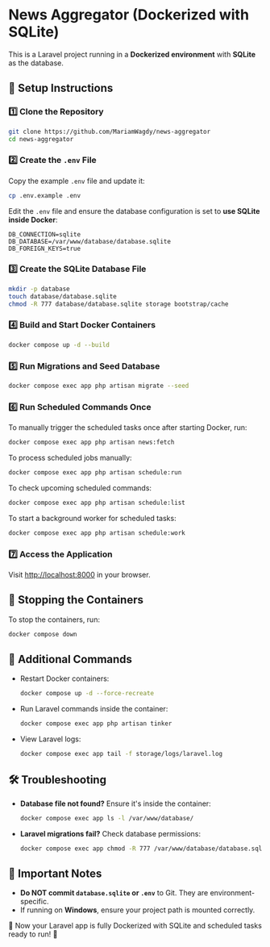 # News Aggregator (Dockerized with SQLite)

This is a Laravel project running in a **Dockerized environment** with **SQLite** as the database.

## 🚀 Setup Instructions

### 1️⃣ Clone the Repository
```bash
git clone https://github.com/MariamWagdy/news-aggregator
cd news-aggregator
```

### 2️⃣ Create the `.env` File
Copy the example `.env` file and update it:
```bash
cp .env.example .env
```
Edit the `.env` file and ensure the database configuration is set to **use SQLite inside Docker**:
```env
DB_CONNECTION=sqlite
DB_DATABASE=/var/www/database/database.sqlite
DB_FOREIGN_KEYS=true
```

### 3️⃣ Create the SQLite Database File
```bash
mkdir -p database
touch database/database.sqlite
chmod -R 777 database/database.sqlite storage bootstrap/cache
```

### 4️⃣ Build and Start Docker Containers
```bash
docker compose up -d --build
```

### 5️⃣ Run Migrations and Seed Database
```bash
docker compose exec app php artisan migrate --seed
```

### 6️⃣ Run Scheduled Commands Once
To manually trigger the scheduled tasks once after starting Docker, run:
```bash
docker compose exec app php artisan news:fetch
```

To process scheduled jobs manually:
```bash
docker compose exec app php artisan schedule:run
```

To check upcoming scheduled commands:
```bash
docker compose exec app php artisan schedule:list
```

To start a background worker for scheduled tasks:
```bash
docker compose exec app php artisan schedule:work
```

### 7️⃣ Access the Application
Visit [http://localhost:8000](http://localhost:8000) in your browser.

## 🛑 Stopping the Containers
To stop the containers, run:
```bash
docker compose down
```

## 🎯 Additional Commands
- Restart Docker containers:
  ```bash
  docker compose up -d --force-recreate
  ```
- Run Laravel commands inside the container:
  ```bash
  docker compose exec app php artisan tinker
  ```
- View Laravel logs:
  ```bash
  docker compose exec app tail -f storage/logs/laravel.log
  ```

## 🛠 Troubleshooting
- **Database file not found?** Ensure it's inside the container:
  ```bash
  docker compose exec app ls -l /var/www/database/
  ```
- **Laravel migrations fail?** Check database permissions:
  ```bash
  docker compose exec app chmod -R 777 /var/www/database/database.sqlite
  ```

## 📌 Important Notes
- **Do NOT commit `database.sqlite` or `.env`** to Git. They are environment-specific.
- If running on **Windows**, ensure your project path is mounted correctly.

🚀 Now your Laravel app is fully Dockerized with SQLite and scheduled tasks ready to run! 🎉

